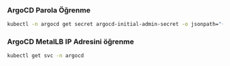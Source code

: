 ### ArgoCD Parola Öğrenme
```bash
kubectl -n argocd get secret argocd-initial-admin-secret -o jsonpath="{.data.password}" | base64 -d; echo
````

### ArgoCD MetalLB IP Adresini öğrenme
````bash
kubectl get svc -n argocd
````
